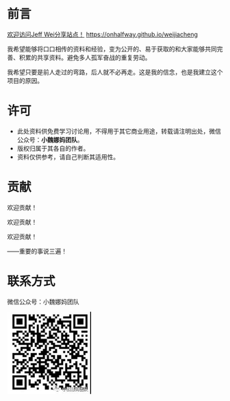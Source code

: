 # 前言

[欢迎访问Jeff Wei分享站点！](https://onhalfway.github.io/weijiacheng) https://onhalfway.github.io/weijiacheng

我希望能够将口口相传的资料和经验，变为公开的、易于获取的和大家能够共同完善、积累的共享资料。避免多人孤军奋战的重复劳动。

我希望只要是前人走过的弯路，后人就不必再走。这是我的信念，也是我建立这个项目的原因。

# 许可

* 此处资料供免费学习讨论用，不得用于其它商业用途，转载请注明出处，微信公众号：**小魏娜妈团队**。
* 版权归属于其各自的作者。
* 资料仅供参考，请自己判断其适用性。

# 贡献

欢迎贡献！

欢迎贡献！

欢迎贡献！

——重要的事说三遍！

# 联系方式

微信公众号：小魏娜妈团队

!["小魏娜妈团队"微信公众号二维码](docs/img/wechat-qr-code.jpg)